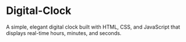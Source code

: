 # Digital-Clock

A simple, elegant digital clock built with HTML, CSS, and JavaScript that displays real-time hours, minutes, and seconds.


